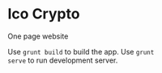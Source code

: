 # Ico Crypto
 One page website
 
 Use <code>grunt build</code> to build the app.
 Use <code>grunt serve</code> to run development server.

